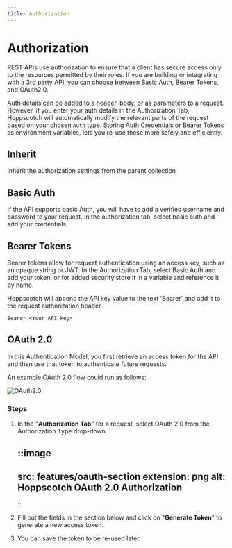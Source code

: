 ```yaml
---
title: Authorization
---
```


# Authorization

REST APIs use authorization to ensure that a client has secure access only to the resources permitted by their roles. If you are building or integrating with a 3rd party API, you can choose between Basic Auth, Bearer Tokens, and OAuth2.0.

Auth details can be added to a header, body, or as parameters to a request. However, if you enter your auth details in the Authorization Tab, Hoppscotch will automatically modify the relevant parts of the request based on your chosen `Auth` type. Storing Auth Credentials or Bearer Tokens as environment variables, lets you re-use these more safely and efficiently.

## Inherit
Inherit the authorization settings from the parent collection

## Basic Auth

If the API supports basic Auth, you will have to add a verified username and password to your request. In the authorization tab, select basic auth and add your credentials.

## Bearer Tokens

Bearer tokens allow for request authentication using an access key, such as an opaque string or JWT. In the Authorization Tab, select Basic Auth and add your token, or for added security store it in a variable and reference it by name.

Hoppscotch will append the API key value to the text 'Bearer' and add it to the request authorization header.

```
Bearer <Your API key>
```

## OAuth 2.0

In this Authentication Model, you first retrieve an access token for the API and then use that token to authenticate future requests.

An example OAuth 2.0 flow could run as follows:

![OAuth2.0](/images/features/oauth.png)

### Steps

1. In the "**Authorization Tab**" for a request, select OAuth 2.0 from the Authorization Type drop-down.

    ::image
    ---
    src: features/oauth-section
    extension: png
    alt: Hoppscotch OAuth 2.0 Authorization
    ---
    ::

2. Fill out the fields in the section below and click on "**Generate Token**" to generate a new access token.
3. You can save the token to be re-used later.
